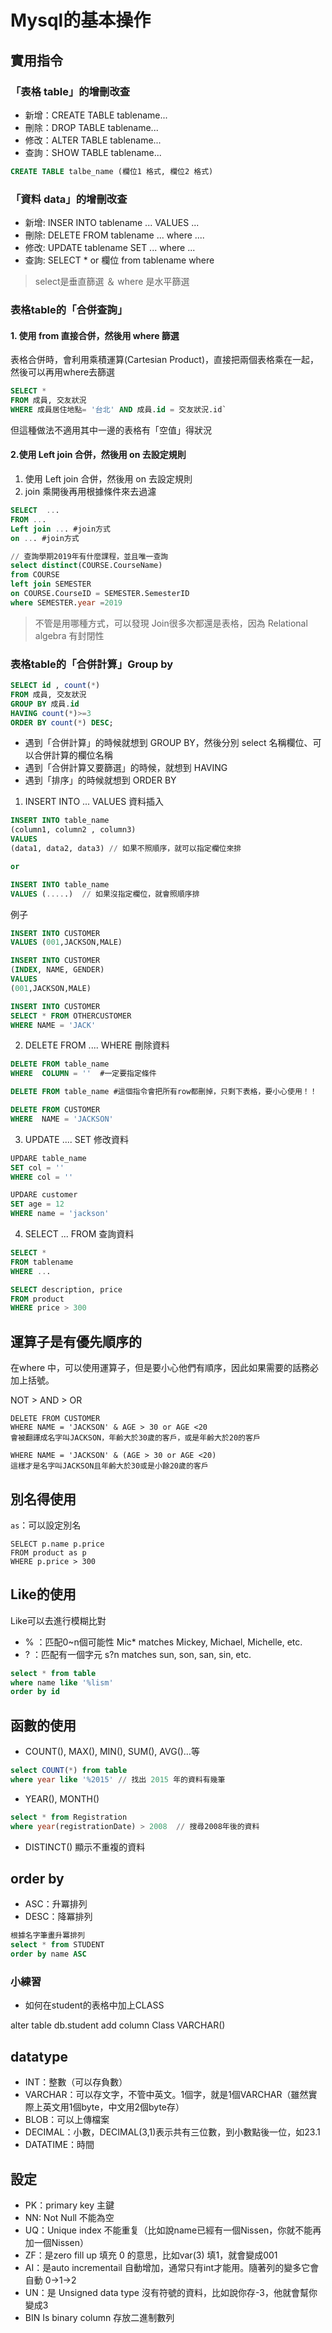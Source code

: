# Mysql的基本操作


## 實用指令

### 「表格 table」的增刪改查

- 新增：CREATE TABLE tablename...
- 刪除：DROP TABLE tablename...
- 修改：ALTER TABLE tablename...
- 查詢：SHOW TABLE tablename...

```sql
CREATE TABLE talbe_name (欄位1 格式, 欄位2 格式)
```

### 「資料 data」的增刪改查

- 新增: INSER INTO tablename ... VALUES ...
- 刪除: DELETE FROM tablename ... where ....
- 修改: UPDATE tablename SET ... where ...
- 查詢: SELECT * or 欄位 from tablename where

> select是垂直篩選 ＆ where 是水平篩選

###  表格table的「合併查詢」

#### 1. 使用 from 直接合併，然後用 where 篩選

表格合併時，會利用乘積運算(Cartesian Product)，直接把兩個表格乘在一起，然後可以再用where去篩選

```sql
SELECT * 
FROM 成員, 交友狀況
WHERE 成員居住地點= '台北' AND 成員.id = 交友狀況.id`
```

但這種做法不適用其中一邊的表格有「空值」得狀況

#### 2.使用 Left join 合併，然後用 on 去設定規則

1. 使用 Left join 合併，然後用 on 去設定規則
2. join 乘開後再用根據條件來去過濾

```sql
SELECT  ...
FROM ...
Left join ... #join方式
on ... #join方式
```

```sql
// 查詢學期2019年有什麼課程，並且唯一查詢
select distinct(COURSE.CourseName)
from COURSE 
left join SEMESTER
on COURSE.CourseID = SEMESTER.SemesterID
where SEMESTER.year =2019
```

> 不管是用哪種方式，可以發現 Join很多次都還是表格，因為 Relational algebra 有封閉性



###  表格table的「合併計算」Group by

```sql
SELECT id , count(*) 
FROM 成員, 交友狀況
GROUP BY 成員.id
HAVING count(*)>=3
ORDER BY count(*) DESC;
```


- 遇到「合併計算」的時候就想到 GROUP BY，然後分別 select 名稱欄位、可以合併計算的欄位名稱
- 遇到「合併計算又要篩選」的時候，就想到 HAVING
- 遇到「排序」的時候就想到 ORDER BY

1. INSERT INTO ... VALUES  資料插入

```sql
INSERT INTO table_name
(column1, column2 , column3)
VALUES
(data1, data2, data3) // 如果不照順序，就可以指定欄位來排

or 

INSERT INTO table_name
VALUES (.....)  // 如果沒指定欄位，就會照順序排
```

例子

```sql
INSERT INTO CUSTOMER
VALUES (001,JACKSON,MALE)

INSERT INTO CUSTOMER
(INDEX, NAME, GENDER)
VALUES
(001,JACKSON,MALE)

INSERT INTO CUSTOMER
SELECT * FROM OTHERCUSTOMER
WHERE NAME = 'JACK'
```


2. DELETE FROM .... WHERE 刪除資料

```sql
DELETE FROM table_name 
WHERE  COLUMN = ''  #一定要指定條件

DELETE FROM table_name #這個指令會把所有row都刪掉，只剩下表格，要小心使用！！
```

```sql
DELETE FROM CUSTOMER
WHERE  NAME = 'JACKSON'
```

3. UPDATE .... SET  修改資料

```sql
UPDARE table_name
SET col = ''
WHERE col = ''

```
```sql
UPDARE customer
SET age = 12
WHERE name = 'jackson'
```

4. SELECT ... FROM 查詢資料

```sql
SELECT * 
FROM tablename
WHERE ...  
```

```sql
SELECT description, price
FROM product 
WHERE price > 300
```


## 運算子是有優先順序的

在where 中，可以使用運算子，但是要小心他們有順序，因此如果需要的話務必加上括號。

NOT > AND > OR 

```
DELETE FROM CUSTOMER
WHERE NAME = 'JACKSON' & AGE > 30 or AGE <20  
會被翻譯成名字叫JACKSON，年齡大於30歲的客戶，或是年齡大於20的客戶

WHERE NAME = 'JACKSON' & (AGE > 30 or AGE <20)
這樣才是名字叫JACKSON且年齡大於30或是小餘20歲的客戶

```

## 別名得使用

`as`：可以設定別名

```
SELECT p.name p.price
FROM product as p 
WHERE p.price > 300
```

## Like的使用

Like可以去進行模糊比對

- % ：匹配0~n個可能性 Mic* matches Mickey, Michael, Michelle, etc.
- ? ：匹配有一個字元 s?n matches sun, son, san, sin, etc.

```sql
select * from table
where name like '%lism'
order by id
```

## 函數的使用

- COUNT(), MAX(), MIN(), SUM(), AVG()…等


```sql
select COUNT(*) from table
where year like '%2015' // 找出 2015 年的資料有幾筆
```
- YEAR(), MONTH()

```sql
select * from Registration
where year(registrationDate) > 2008  // 搜尋2008年後的資料
```

- DISTINCT() 顯示不重複的資料

## order by 

- ASC：升冪排列
- DESC：降冪排列

```sql
根據名字筆畫升冪排列
select * from STUDENT
order by name ASC 
```


### 小練習

- 如何在student的表格中加上CLASS

alter table db.student 
add column Class VARCHAR()



## datatype 

- INT：整數（可以存負數）
- VARCHAR：可以存文字，不管中英文。1個字，就是1個VARCHAR（雖然實際上英文用1個byte，中文用2個byte存）
- BLOB：可以上傳檔案
- DECIMAL：小數，DECIMAL(3,1)表示共有三位數，到小數點後一位，如23.1
- DATATIME：時間

## 設定

- PK：primary key 主鍵
- NN: Not Null 不能為空
- UQ：Unique index 不能重复（比如說name已經有一個Nissen，你就不能再加一個Nissen）
- ZF：是zero fill up 填充 0 的意思，比如var(3) 填1，就會變成001
- AI：是auto incrementail 自動增加，通常只有int才能用。隨著列的變多它會自動 0->1->2
- UN：是 Unsigned data type 沒有符號的資料，比如說你存-3，他就會幫你變成3
- BIN Is binary column 存放二進制數列